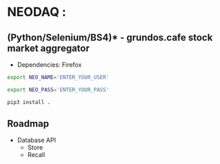 # NEODAQ :

## (Python/Selenium/BS4)* - grundos.cafe stock market aggregator
* Dependencies: Firefox
```bash
export NEO_NAME='ENTER_YOUR_USER'
```
```bash
export NEO_PASS='ENTER_YOUR_PASS'
```
```bash
pip3 install .
```

## Roadmap
- Database API
  - Store
  - Recall
  

  
